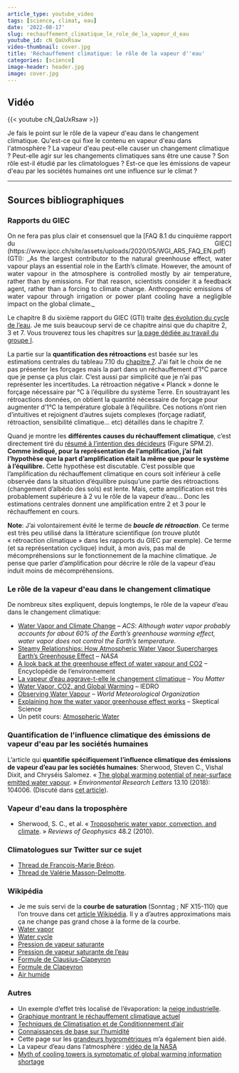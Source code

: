 ```yaml
---
article_type: youtube_video
tags: [science, climat, eau]
date: '2022-08-17'
slug: rechauffement_climatique_le_role_de_la_vapeur_d_eau
youtube_id: cN_QaUxRsaw
video-thumbnail: cover.jpg
title: 'Réchauffement climatique: le rôle de la vapeur d''eau'
categories: [science]
image-header: header.jpg
image: cover.jpg
---
```


## Vidéo

{{< youtube cN_QaUxRsaw >}}

Je fais le point sur le rôle de la vapeur d'eau dans le changement
climatique. Qu'est-ce qui fixe le contenu en vapeur d'eau dans
l'atmosphère ? La vapeur d'eau peut-elle causer un changement climatique
? Peut-elle agir sur les changements climatiques sans être une cause ?
Son rôle est-il étudié par les climatologues ? Est-ce que les émissions
de vapeur d'eau par les sociétés humaines ont une influence sur le climat
?


<hr>

## Sources bibliographiques

### Rapports du GIEC

<div style="text-align: justify"> On ne fera pas plus clair et consensuel que la [FAQ 8.1 du cinquième rapport du
GIEC](https://www.ipcc.ch/site/assets/uploads/2020/05/WGI_AR5_FAQ_EN.pdf) (GTI): _As the largest contributor to the natural greenhouse effect, water vapour
plays an essential role in the Earth’s climate. However, the amount of water
vapour in the atmosphere is controlled mostly by air temperature, rather than
by emissions. For that reason, scientists consider it a feedback agent,
rather than a forcing to climate change. Anthropogenic emissions of water
vapour through irrigation or power plant cooling have a negligible impact on
the global climate._ </div>

Le chapitre 8 du sixième rapport du GIEC (GTI) traite [des évolution du cycle
de
l’eau](https://www.ipcc.ch/report/ar6/wg1/downloads/report/IPCC_AR6_WGI_Chapter08.pdf).
Je me suis beaucoup servi de ce chapitre ainsi que du chapitre 2, 3 et 7. Vous
trouverez tous les chapitres sur [la page dédiée au travail du groupe
I](https://www.ipcc.ch/report/ar6/wg1/).

La partie sur la __quantification des rétroactions__ est basée sur les
estimations centrales du tableau 7.10 du [chapitre
7](https://www.ipcc.ch/report/ar6/wg1/downloads/report/IPCC_AR6_WGI_Chapter07.pdf).
J’ai fait le choix de ne pas présenter les forçages mais la part dans un
réchauffement d’1°C parce que je pense ça plus clair. C’est aussi par
simplicité que je n’ai pas représenter les incertitudes. La rétroaction
négative « Planck » donne le forçage nécessaire par °C à l’équilibre du système
Terre. En soustrayant les rétroactions données, on obtient la quantité
nécessaire de forçage pour augmenter d’1°C la température globale à
l’équilibre. Ces notions n’ont rien d’intuitives et rejoignent d’autres sujets
complexes (forçage radiatif, rétroaction, sensibilité climatique… etc)
détaillés dans le chapitre 7.

Quand je montre les __différentes causes du réchauffement climatique__,
c’est directement tiré du [résumé à l’intention des
décideurs](https://www.ipcc.ch/report/ar6/wg1/downloads/report/IPCC_AR6_WGI_SPM.pdf)
(Figure SPM.2). __Comme indiqué, pour la représentation de
l’amplification, j’ai fait l’hypothèse que la part d’amplification était
la même que pour le système à l’équilibre.__ Cette hypothèse est
discutable. C’est possible que l’amplification du réchauffement
climatique en cours soit inférieur à celle observée dans la situation
d’équilibre puisqu’une partie des rétroactions (changement d’albédo des
sols) est lente. Mais, cette amplification est très probablement
supérieure à 2 vu le rôle de la vapeur d’eau… Donc les estimations
centrales donnent une amplification entre 2 et 3 pour le réchauffement
en cours.

__Note__: J’ai volontairement évité le terme de ___boucle de rétroaction___. Ce
terme est très peu utilisé dans la littérature scientifique (on trouve plutôt
« rétroaction climatique » dans les rapports du GIEC par exemple). Ce terme (et
sa représentation cyclique) induit, à mon avis, pas mal de mécompréhensions sur
le fonctionnement de la machine climatique. Je pense que parler d’amplification
pour décrire le rôle de la vapeur d’eau induit moins de mécompréhensions.

### Le rôle de la vapeur d'eau dans le changement climatique

De nombreux sites expliquent, depuis longtemps, le rôle de la vapeur
d’eau dans le changement climatique:

- [Water Vapor and Climate
Change](https://www.acs.org/content/acs/en/climatescience/climatesciencenarratives/its-water-vapor-not-the-co2.html)
– _ACS_: _Although water vapor probably accounts for about 60% of the Earth’s
greenhouse warming effect, water vapor does not control the Earth’s
temperature._
- [Steamy Relationships: How Atmospheric Water Vapor Supercharges Earth’s
Greenhouse
Effect](https://climate.nasa.gov/ask-nasa-climate/3143/steamy-relationships-how-atmospheric-water-vapor-supercharges-earths-greenhouse-effect/)
– _NASA_
- [A look back at the greenhouse effect of water vapour and
CO2](https://www.encyclopedie-environnement.org/en/zoom/a-look-back-at-the-greenhouse-effect-of-water-vapour-and-co2/)
– Encyclopédie de l’environnement
- [La vapeur d’eau aggrave-t-elle le changement
climatique](https://youmatter.world/fr/vapeur-eau-participe-aggrave-changement-climatique/)
– _You Matter_
- [Water Vapor, CO2, and Global
Warming](https://iedro.org/articles/water-vapor-and-global-warming/) – IEDRO
- [Observing Water
Vapour](https://public.wmo.int/en/resources/bulletin/observing-water-vapour) –
_World Meteorological Organization_
- [Explaining how the water vapor greenhouse
effect works](https://skepticalscience.com/water-vapor-greenhouse-gas-intermediate.htm)
– Skeptical Science
- Un petit cours: [Atmospheric
Water](https://www.e-education.psu.edu/earth103/node/558)

### Quantification de l'influence climatique des émissions de vapeur d'eau par les sociétés humaines

L’article qui __quantifie spécifiquement l’influence climatique des émissions
de vapeur d’eau par les sociétés humaines__:
Sherwood, Steven C., Vishal Dixit, and Chryséis Salomez. « [The global warming
potential of near-surface emitted water
vapour](https://iopscience.iop.org/article/10.1088/1748-9326/aae018). » _Environmental
Research Letters_ 13.10 (2018): 104006. (Discuté dans [cet
article](https://physicsworld.com/a/are-our-water-vapour-emissions-warming-the-climate/)).

### Vapeur d'eau dans la troposphère

- Sherwood, S. C., et al. « [Tropospheric water vapor, convection,
and
climate](https://agupubs.onlinelibrary.wiley.com/doi/full/10.1029/2009RG000301). » _Reviews
of Geophysics_ 48.2 (2010).

### Climatologues sur Twitter sur ce sujet

- [Thread de François-Marie
Bréon](https://twitter.com/fmbreon/status/1189639242999316488).
- [Thread de Valérie
Masson-Delmotte](https://twitter.com/valmasdel/status/1555187460929363968).

### Wikipédia

- Je me suis servi de la __courbe de saturation__ (Sonntag ; NF X15-110) que l’on
trouve dans cet [article
Wikipédia](https://fr.m.wikipedia.org/wiki/Pression_de_vapeur_saturante_de_l%27eau).
Il y a d’autres approximations mais ça ne change pas grand chose à la forme de
la courbe.
- [Water vapor](https://en.wikipedia.org/wiki/Water_vapor#In_Earth's_atmosphere)  
- [Water cycle](https://en.wikipedia.org/wiki/Water_cycle)  
- [Pression de vapeur saturante](https://fr.wikipedia.org/wiki/Pression_de_vapeur_saturante)  
- [Pression de vapeur saturante de l’eau](https://fr.m.wikipedia.org/wiki/Pression_de_vapeur_saturante_de_l%27eau)  
- [Formule de Clausius-Clapeyron](https://fr.wikipedia.org/wiki/Formule_de_Clausius-Clapeyron)  
- [Formule de Clapeyron](https://fr.wikipedia.org/wiki/Formule_de_Clapeyron)  
- [Air humide](https://fr.wikipedia.org/wiki/Air_humide)

### Autres

- Un exemple d’effet très localisé de l’évaporation: la [neige
industrielle](https://www.usinenouvelle.com/article/en-images-quand-la-neige-industrielle-s-abat-autour-de-la-centrale-nucleaire-de-cattenom.N1059359).
- [Graphique montrant le réchauffement climatique
actuel](https://data.giss.nasa.gov/gistemp/graphs_v4/)  
- [Techniques de Climatisation et de Conditionnement
d’air](https://www.dimclim.fr/psychrometrie.php)  
- [Connaissances de base sur
l’humidité](https://fr.trotec.com/produits-et-services/machines-homecomfort/les-deshumidificateurs/connaissances-pratiques-sur-les-deshumidificateurs/connaissances-de-base-sur-lhumidite/)
- Cette page sur les [grandeurs
hygrométriques](https://energieplus-lesite.be/theories/enveloppe9/proprietes-materiaux/grandeurs-hygrometriques/)
m’a également bien aidé.
- La vapeur d’eau dans l’atmosphère : [vidéo de la
NASA](https://earthobservatory.nasa.gov/global-maps/MYDAL2_M_SKY_WV)
- [Myth of cooling towers is symptomatic of global warming information
shortage](https://www.rsc.org/news-events/articles/2007/02-february/cooling-towers/)
